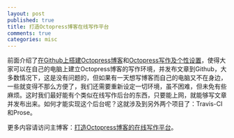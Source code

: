 ```yaml
---
layout: post
published: true
title: 打造Octopress博客在线写作平台
comments: true
categories: misc
---
```


前面介绍了[在Github上搭建Octopress博客](http://xuhehuan.com/783.html)和[Octopress写作及个性设置](http://xuhehuan.com/886.html)，使得大家可以在自己的电脑上建立Octopress博客的写作环境，并发布文章到Github，大多数情况下，这是没有问题的，但如果有一天想写博客而自己的电脑又不在身边，一些就变得不那么方便了，我们还需要重新设定一切环境，虽不困难，但未免有些麻烦。这时我们最好能有个类似在线写作后台的东西，只要能上网，就能够写文章并发布出来。如何才能实现这个后台呢？这就涉及到另外两个项目了：Travis-CI和Prose。

更多内容请访问主博客：[打造Octopress博客的在线写作平台](http://xuhehuan.com/1761.html)。